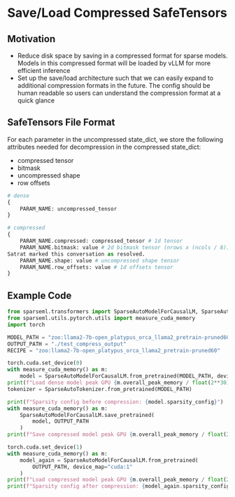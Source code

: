 # Save/Load Compressed SafeTensors

## Motivation

* Reduce disk space by saving in a compressed format for sparse models. Models in this compressed format will be loaded by vLLM for more efficient inference
* Set up the save/load architecture such that we can easily expand to additional compression formats in the future. The config should be human readable so users can understand the compression format at a quick glance

## SafeTensors File Format

For each parameter in the uncompressed state_dict, we store the following attributes 
needed for decompression in the compressed state_dict:

* compressed tensor
* bitmask
* uncompressed shape
* row offsets

```python
# dense
{
    PARAM_NAME: uncompressed_tensor
}

# compressed
{
    PARAM_NAME.compressed: compressed_tensor # 1d tensor
    PARAM_NAME.bitmask: value # 2d bitmask tensor (nrows x (ncols / 8))
Satrat marked this conversation as resolved.
    PARAM_NAME.shape: value # uncompressed shape tensor
    PARAM_NAME.row_offsets: value # 1d offsets tensor
}
```

## Example Code

```python
from sparseml.transformers import SparseAutoModelForCausalLM, SparseAutoTokenizer
from sparseml.utils.pytorch.utils import measure_cuda_memory
import torch

MODEL_PATH = "zoo:llama2-7b-open_platypus_orca_llama2_pretrain-pruned60"
OUTPUT_PATH = "./test_compress_output"
RECIPE = "zoo:llama2-7b-open_platypus_orca_llama2_pretrain-pruned60"

torch.cuda.set_device(0)
with measure_cuda_memory() as m:
    model = SparseAutoModelForCausalLM.from_pretrained(MODEL_PATH, device_map="cuda:0")
print(f"Load dense model peak GPU {m.overall_peak_memory / float(2**30):.4f} GB")
tokenizer = SparseAutoTokenizer.from_pretrained(MODEL_PATH)

print(f"Sparsity config before compression: {model.sparsity_config}")
with measure_cuda_memory() as m:
    SparseAutoModelForCausalLM.save_pretrained(
        model, OUTPUT_PATH
    )
print(f"Save compressed model peak GPU {m.overall_peak_memory / float(2**30):.4f} GB")

torch.cuda.set_device(1)
with measure_cuda_memory() as m:
    model_again = SparseAutoModelForCausalLM.from_pretrained(
        OUTPUT_PATH, device_map="cuda:1"
    )
print(f"Load compressed model peak GPU {m.overall_peak_memory / float(2**30):.4f} GB")
print(f"Sparsity config after compression: {model_again.sparsity_config}")
```
